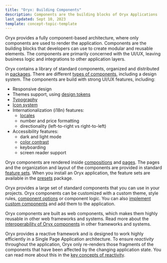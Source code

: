 ```yaml
---
title: "Oryx: Building Components"
description: Components are the building blocks of Oryx Applications
last_updated: Sept 10, 2023
template: concept-topic-template
---
```


Oryx provides a fully component-based architecture, where only components are used to render the application. Components are the building blocks that developers can use to create modular and reusable elements. The components are primarily concerned with the UI/UX, leaving business logic and integrations to other application layers.

Oryx contains a library of standard components, organized and distributed in [packages](/docs//scos/dev/front-end-development/{{page.version}}/getting-started/oryx-packages.html). There are different [types of components](/docs/scos/dev/front-end-development/{{page.version}}/oryx/building-components/component-types.html), including a design system. The components are build with strong UI/UX features, including:

- Responsive design
- Themes support, using [design tokens](/docs/scos/dev/front-end-development/{{page.version}}/oryx/building-applications/styling/oryx-design-tokens.html)
- [Typography](/docs/scos/dev/front-end-development/{{page.version}}/oryx/building-applications/styling/oryx-typography.html)
- [Icon system](/docs/scos/dev/front-end-development/{{page.version}}/oryx/building-applications/styling/oryx-icon-system.html)
- Internationalization (i18n) features:
  - [locales](/docs/scos/dev/front-end-development/{{page.version}}/oryx/architecture/dependency-injection/oryx-service-layer.html)
  - number and price formatting
  - directionality (left-to-right vs right-to-left)
- Accessibility features:
  - dark and light mode
  - [color contrast](/docs/scos/dev/front-end-development/{{page.version}}/oryx/building-applications/styling/oryx-color-system.html)
  - keyboarding
  - screen reader support

Oryx components are rendered inside [compositions](/docs/scos/dev/front-end-development/{{page.version}}/oryx/building-pages/oryx-compositions.html) and [pages](/docs/scos/dev/front-end-development/{{page.version}}/oryx/building-pages/oryx-pages.html). The pages and the organization and layout of the components are provided in standard [feature sets](/docs/scos/dev/front-end-development/{{page.version}}/oryx/oryx-feature-sets.html). When you install an Oryx application, the feature sets are available in the [presets](/docs/scos/dev/front-end-development/{{page.version}}/oryx/building-applications/oryx-presets.html) package.

Oryx provides a large set of standard components that you can use in your projects. Oryx components can be customized with a custom theme, style rules, [component options](/docs/scos/dev/front-end-development/{{page.version}}/oryx/building-components/component-options.html) or component logic. You can also [implement custom components](/docs/scos/dev/front-end-development/{{page.version}}/oryx/building-components/components-implementation.html) and add them to the application.

Oryx components are built as web components, which makes them highly reusable in other web frameworks and systems. Read more about the [interoperability of Oryx components](/docs/scos/dev/front-end-development/{{page.version}}/oryx/building-components/components-interoperability.html) in other frameworks and systems.

Oryx provides a reactive framework and is designed to work highly efficiently in a Single Page Application architecture. To ensure _reactivity_ throughout the application, Oryx only re-renders those fragments of the components that have been affected by the changing application state. You can read more about this in the [key concepts of reactivity](/docs/scos/dev/front-end-development/{{page.version}}/oryx/architecture/reactivity/key-concepts-of-reactivity.html).
